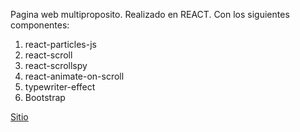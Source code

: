 Pagina web multiproposito. Realizado en REACT. Con los siguientes componentes:

1. react-particles-js
2. react-scroll
3. react-scrollspy
4. react-animate-on-scroll
5. typewriter-effect
6. Bootstrap

[Sitio](http://landing-react.proyectosinformaticos.com.ar)